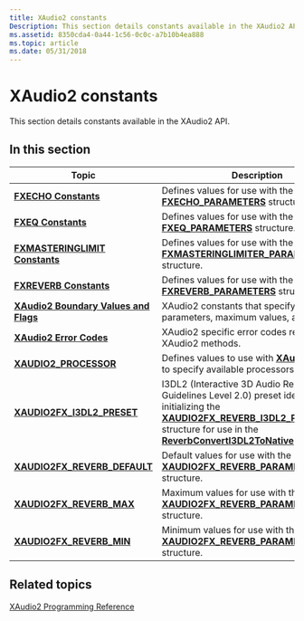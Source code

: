 ```yaml
---
title: XAudio2 constants
Description: This section details constants available in the XAudio2 API.
ms.assetid: 8350cda4-0a44-1c56-0c0c-a7b10b4ea888
ms.topic: article
ms.date: 05/31/2018
---
```


# XAudio2 constants

This section details constants available in the XAudio2 API.

## In this section



| Topic                                                                                     | Description                                                                                                                                                                                                                                                                                          |
|-------------------------------------------------------------------------------------------|------------------------------------------------------------------------------------------------------------------------------------------------------------------------------------------------------------------------------------------------------------------------------------------------------|
| [**FXECHO Constants**](fxecho-constants.md)<br/>                                   | Defines values for use with the [**FXECHO\_PARAMETERS**](/windows/desktop/api/xapofx/ns-xapofx-fxecho_parameters) structure.<br/>                                                                                                                                                                                                |
| [**FXEQ Constants**](fxeq-constants.md)<br/>                                       | Defines values for use with the [**FXEQ\_PARAMETERS**](/windows/desktop/api/xapofx/ns-xapofx-fxeq_parameters) structure.<br/>                                                                                                                                                                                                    |
| [**FXMASTERINGLIMIT Constants**](fxmasteringlimit-constants.md)<br/>               | Defines values for use with the [**FXMASTERINGLIMITER\_PARAMETERS**](/windows/desktop/api/xapofx/ns-xapofx-fxmasteringlimiter_parameters) structure.<br/>                                                                                                                                                                        |
| [**FXREVERB Constants**](fxreverb-constants.md)<br/>                               | Defines values for use with the [**FXREVERB\_PARAMETERS**](/windows/desktop/api/xapofx/ns-xapofx-fxreverb_parameters) structure.<br/>                                                                                                                                                                                            |
| [**XAudio2 Boundary Values and Flags**](xaudio2-boundary-values-and-flags.md)<br/> | XAudio2 constants that specify default parameters, maximum values, and flags.<br/>                                                                                                                                                                                                             |
| [**XAudio2 Error Codes**](xaudio2-error-codes.md)<br/>                             | XAudio2 specific error codes returned by XAudio2 methods.<br/>                                                                                                                                                                                                                                 |
| [**XAUDIO2\_PROCESSOR**](uint32-xaudio2-processor.md)<br/>                         | Defines values to use with [**XAudio2Create**](/windows/desktop/api/xaudio2/nf-xaudio2-xaudio2create) to specify available processors.<br/>                                                                                                                                                                                        |
| [**XAUDIO2FX\_I3DL2\_PRESET**](xaudio2fx-i3dl2-preset.md)<br/>                     | I3DL2 (Interactive 3D Audio Rendering Guidelines Level 2.0) preset identifiers for initializing the [**XAUDIO2FX\_REVERB\_I3DL2\_PARAMETERS**](/windows/desktop/api/xaudio2fx/ns-xaudio2fx-xaudio2fx_reverb_i3dl2_parameters) structure for use in the [**ReverbConvertI3DL2ToNative**](/windows/desktop/api/xaudio2fx/nf-xaudio2fx-reverbconverti3dl2tonative) function.<br/> |
| [**XAUDIO2FX\_REVERB\_DEFAULT**](xaudio2fx-reverb-default.md)<br/>                 | Default values for use with the [**XAUDIO2FX\_REVERB\_PARAMETERS**](/windows/desktop/api/xaudio2fx/ns-xaudio2fx-xaudio2fx_reverb_parameters) structure. <br/>                                                                                                                                                                          |
| [**XAUDIO2FX\_REVERB\_MAX**](xaudio2fx-reverb-max.md)<br/>                         | Maximum values for use with the [**XAUDIO2FX\_REVERB\_PARAMETERS**](/windows/desktop/api/xaudio2fx/ns-xaudio2fx-xaudio2fx_reverb_parameters) structure.<br/>                                                                                                                                                                           |
| [**XAUDIO2FX\_REVERB\_MIN**](xaudio2fx-reverb-min.md)<br/>                         | Minimum values for use with the [**XAUDIO2FX\_REVERB\_PARAMETERS**](/windows/desktop/api/xaudio2fx/ns-xaudio2fx-xaudio2fx_reverb_parameters) structure.<br/>                                                                                                                                                                           |



 

## Related topics

<dl> <dt>

[XAudio2 Programming Reference](programming-reference.md)
</dt> </dl>

 

 




